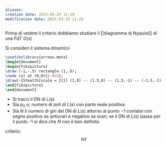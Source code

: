 ```yaml
---
aliases: 
creation date: 2023-03-29 11:29
modification date: 2023-03-29 11:29
---
```


Prima di vedere il criterio dobbiamo studiare il [[diagramma di Nyquist]] di una FdT $G(s)$



Si consideri il sistema dinamico
```tikz
\usetikzlibrary{arrows.meta}
\begin{document}
\begin{tikzpicture}
\draw (-1,-.5) rectangle (1,.5);
\node (o) at (0,0){$-WO$};
\draw[-{Stealth[scale = 2]}] (1,0) -- (1.5,0) -- (1.5,-1) -- (-1.5,-1) -- (-1.5,0) -- (-1,0);
\end{tikzpicture}
\end{document}
```
- Si tracci il DN di L(s)
- Sia $p_{0}$ o; numero di poli di $L(s)$ con parte reale positiva
- Sia $N$ il numero di giri del DN di $L(s)$ attorno al punto $-1$ contatoi con segno positivo se antiorari e negativo se orari; se il DN di $L(s)$ passa per il punto -1 si dice che $N$ non è ben definito

criterio:
$$
tet
$$

